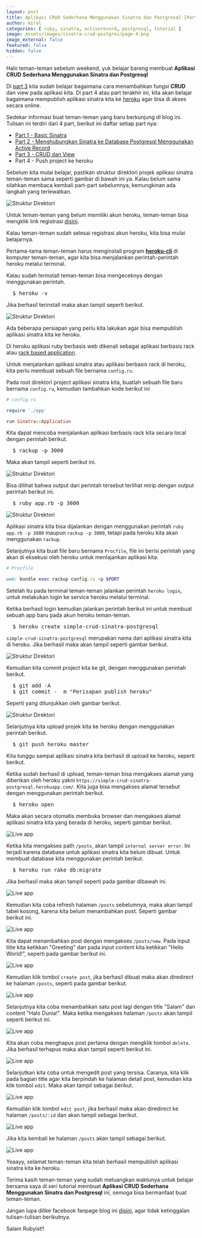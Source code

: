 ```yaml
---
layout: post
title: Aplikasi CRUD Sederhana Menggunakan Sinatra dan Postgresql [Part 4] END
author: miral
categories: [ ruby, sinatra, activerecord, postgresql, tutorial ]
image: assets/images/sinatra-crud-postgres/page-4.png
image_external: false
featured: false
hidden: false
---
```


Halo teman-teman sebelum weekend, yuk belajar bareng membuat **Aplikasi CRUD Sederhana Menggunakan Sinatra dan Postgresql**

Di [part 3](/2018/11/02/aplikasi-crud-sederhana-menggunakan-sinatra-dan-postgresql-part-3) kita sudah belajar bagaimana cara menambahkan fungsi **CRUD** dan view pada aplikasi kita. Di part 4 atau part terakhir ini, kita akan belajar bagaimana mempublish aplikasi sinatra kita ke [heroku](https://id.heroku.com/login) agar bisa di akses secara online.

Sedekar informasi buat teman-teman yang baru berkunjung di blog ini. Tulisan ini terdiri dari 4 part, berikut ini daftar setiap part nya:

+ [Part 1 - Basic Sinatra](/2018/10/25/membuat-simple-crud-dengan-sinatra-dan-postgresql-part-1)
+ [Part 2 - Menghubungkan Sinatra ke Database Postgresql Menggunakan Active Record](/2018/10/27/aplikasi-crud-sederhana-menggunakan-sinatra-dan-postgresql-part-2)
+ [Part 3 - CRUD dan View](/2018/11/02/aplikasi-crud-sederhana-menggunakan-sinatra-dan-postgresql-part-3)
+ Part 4 - Push project ke heroku

Sebelum kita mulai belajar, pastikan struktur direktori projek aplikasi sinatra teman-teman sama seperti gambar di bawah ini ya. Kalau belum sama silahkan membaca kembali part-part sebelumnya, kemungkinan ada langkah yang terlewatkan.

![Struktur Direktori]({{site.url}}/assets/images/sinatra-crud-postgres/Screenshot_2018-11-01_22-36-21.png)

Untuk teman-teman yang belum memiliki akun heroku, teman-teman bisa mengklik link registrasi [disini](https://signup.heroku.com/login).

Kalau teman-teman sudah selesai registrasi akun heroku, kita bisa mulai belajarnya.

Pertama-tama teman-teman harus menginstall program [**heroku-cli**](https://devcenter.heroku.com/articles/heroku-cli#download-and-install) di komputer teman-teman, agar kita bisa menjalankan perintah-perintah heroku melalui terminal.

Kalau sudah terinstall teman-teman bisa mengeceknya dengan menggunakan perintah.

<pre>
  $ heroku -v
</pre>

Jika berhasil terinstall maka akan tampil seperti berikut.

![Struktur Direktori]({{site.url}}/assets/images/sinatra-crud-postgres/Screenshot_2018-11-02_05-57-13.png)

Ada beberapa persiapan yang perlu kita lakukan agar bisa mempublish aplikasi sinatra kita ke heroku.

Di heroku aplikasi ruby berbasis web dikenali sebagai aplikasi berbasis rack atau [rack based application](https://devcenter.heroku.com/articles/rack).

Untuk menjalankan aplikasi sinatra atau aplikasi berbasis rack di heroku, kita perlu membuat sebuah file bernama `config.ru`.

Pada root direktori project aplikasi sinatra kita, buatlah sebuah file baru bernama `config.ru`, kemudian tambahkan kode berikut ini

```ruby
# config.ru

require './app'

run Sinatra::Application
```

Kita dapat mencoba menjalankan aplikasi berbasis rack kita secara local dengan perintah berikut.

<pre>
  $ rackup -p 3000
</pre>

Maka akan tampil seperti berikut ini.

![Struktur Direktori]({{site.url}}/assets/images/sinatra-crud-postgres/Screenshot_2018-11-02_06-14-33.png)

Bisa dilihat bahwa output dari perintah tersebut terlihat mirip dengan output perintah berikut ini.

<pre>
  $ ruby app.rb -p 3000
</pre>

![Struktur Direktori]({{site.url}}/assets/images/sinatra-crud-postgres/Screenshot_2018-11-02_06-14-22.png)

Aplikasi sinatra kita bisa dijalankan dengan menggunakan perintah `ruby app.rb -p 3000` maupun `rackup -p 3000`, tetapi pada heroku kita akan menggunakan `rackup`.

Selanjutnya kita buat file baru bernama `Procfile`, file ini berisi perintah yang akan di eksekusi oleh heroku untuk menlajankan aplikasi kita.

```ruby
# Procfile

web: bundle exec rackup config.ru -p $PORT
```

Setelah itu pada terminal teman-teman jalankan perintah `heroku login`, untuk melakukan login ke service heroku melalui terminal. 

Ketika berhasil login kemudian jalankan perintah berikut ini untuk membuat sebuah app baru pada akun heroku teman-teman.

<pre>
  $ heroku create simple-crud-sinatra-postgresql
</pre>

`simple-crud-sinatra-postgresql` merupakan nama dari aplikasi sinatra kita di heroku. Jika berhasil maka akan tampil seperti gambar berikut.

![Struktur Direktori]({{site.url}}/assets/images/sinatra-crud-postgres/Screenshot_2018-11-02_06-33-37.png)

Kemudian kita commit project kita ke git, dengan menggunakan perintah berikut.

<pre>
  $ git add -A
  $ git commit -  m "Perisapan publish heroku"
</pre>

Seperti yang ditunjukkan oleh gambar berikut.

![Struktur Direktori]({{site.url}}/assets/images/sinatra-crud-postgres/Screenshot_2018-11-02_06-37-02.png)

Selanjutnya kita upload projek kita ke heroku dengan menggunakan perintah berikut.

<pre>
  $ git push heroku master
</pre>

Kita tunggu sampai aplikasi sinatra kita berhasil di upload ke heroku, seperti berikut.

<script id="asciicast-bQmvKiFwIBrK078Nf2yZsLztS" src="https://asciinema.org/a/bQmvKiFwIBrK078Nf2yZsLztS.js" async></script>

Ketika sudah berhasil di upload, teman-teman bisa mengakses alamat yang diberikan oleh heroku yakni `https://simple-crud-sinatra-postgresql.herokuapp.com/`. Kita juga bisa mengakses alamat tersebut dengan menggunakan perintah berikut.

<pre>
  $ heroku open
</pre>

Maka akan secara otomatis membuka browser dan mengakses alamat aplikasi sinatra kita yang berada di heroku, seperti gambar berikut.

![Live app]({{site.url}}/assets/images/sinatra-crud-postgres/Screenshot_2018-11-02_06-45-18.png)

Ketika kita mengakses path `/posts`, akan tampil `internal server error`. Ini terjadi karena database untuk aplikasi sinatra kita belum dibuat. Untuk membuat database kita menggunakan perintah berikut.

<pre>
  $ heroku run rake db:migrate
</pre>

Jika berhasil maka akan tampil seperti pada gambar dibawah ini.

![Live app]({{site.url}}/assets/images/sinatra-crud-postgres/Screenshot_2018-11-02_06-49-47.png)

Kemudian kita coba refresh halaman `/posts` sebelumnya, maka akan tampil tabel kosong, karena kita belum menambahkan post. Seperti gambar berikut ini.

![Live app]({{site.url}}/assets/images/sinatra-crud-postgres/Screenshot_2018-11-02_06-52-18.png)

Kita dapat menambahkan post dengan mengakses `/posts/new`. Pada input title kita ketikkan "Greeting" dan pada input content kita ketikkan "Hello World!", seperti pada gambar berikut ini.

![Live app]({{site.url}}/assets/images/sinatra-crud-postgres/Screenshot_2018-11-02_06-54-33.png)

Kemudian klik tombol `create post`, jika berhasil dibuat maka akan diredirect ke halaman `/posts`, seperti pada gambar berikut.

![Live app]({{site.url}}/assets/images/sinatra-crud-postgres/Screenshot_2018-11-02_06-54-41.png)

Selanjutnya kita coba menambahkan satu post lagi dengan title "Salam" dan content "Halo Dunia!". Maka ketika mengakses halaman `/posts` akan tampil seperti berikut ini.

![Live app]({{site.url}}/assets/images/sinatra-crud-postgres/Screenshot_2018-11-02_06-55-09.png)

Kita akan coba menghapus post pertama dengan mengklik tombol `delete`. Jika berhasil terhapus maka akan tampil seperti berikut ini.

![Live app]({{site.url}}/assets/images/sinatra-crud-postgres/Screenshot_2018-11-02_06-55-17.png)

Selanjutkan kita coba untuk mengedit post yang tersisa. Caranya, kita klik pada bagian title agar kita berpindah ke halaman detail post, kemudian kita klik tombol `edit`. Maka akan tampil sebagai berikut.

![Live app]({{site.url}}/assets/images/sinatra-crud-postgres/Screenshot_2018-11-02_07-03-26.png)

Kemudian klik tombol `edit post`, jika berhasil maka akan diredirect ke halaman `/posts/:id` dan akan tampil sebagai berikut.

![Live app]({{site.url}}/assets/images/sinatra-crud-postgres/Screenshot_2018-11-02_07-03-39.png)

Jika kita kembali ke halaman `/posts` akan tampil sebagai berikut.

![Live app]({{site.url}}/assets/images/sinatra-crud-postgres/Screenshot_2018-11-02_07-03-45.png)

Yeaayy, selamat teman-teman kita telah berhasil mempublish aplikasi sinatra kita ke heroku.

Terima kasih teman-teman yang sudah meluangkan waktunya untuk belajar bersama saya di seri tutorial membuat **Aplikasi CRUD Sederhana Menggunakan Sinatra dan Postgresql** ini, semoga bisa bermanfaat buat teman-teman. 

Jangan lupa dilike facebook fanpage blog ini [disini](https://www.facebook.com/achmiral.id), agar tidak ketinggalan tulisan-tulisan berikutnya.

Salam Rubyist!!

